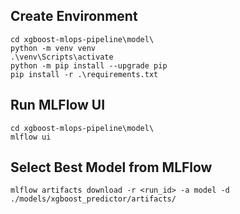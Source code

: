 ## Create Environment
```
cd xgboost-mlops-pipeline\model\
python -m venv venv
.\venv\Scripts\activate
python -m pip install --upgrade pip
pip install -r .\requirements.txt
```

## Run MLFlow UI
```
cd xgboost-mlops-pipeline\model\
mlflow ui
```

## Select Best Model from MLFlow
```
mlflow artifacts download -r <run_id> -a model -d ./models/xgboost_predictor/artifacts/
```
